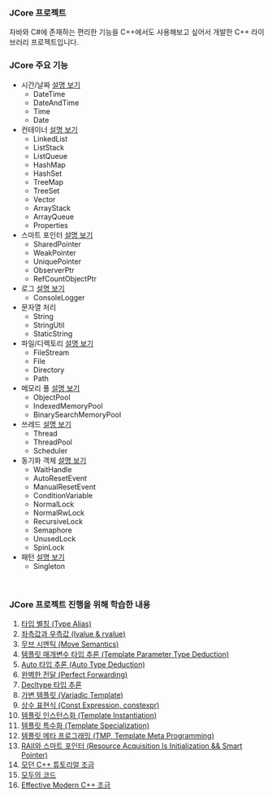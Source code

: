 ### JCore 프로젝트
자바와 C#에 존재하는 편리한 기능을 C++에서도 사용해보고 싶어서 개발한 C++ 라이브러리 프로젝트입니다.


### JCore 주요 기능
 - 시간/날짜 [설명 보기](./project_jcore-feature-time.md)
   * DateTime
   * DateAndTime
   * Time
   * Date
 - 컨테이너 [설명 보기](./project_jcore-feature-container.md)
   * LinkedList
   * ListStack
   * ListQueue
   * HashMap
   * HashSet
   * TreeMap
   * TreeSet
   * Vector
   * ArrayStack
   * ArrayQueue
   * Properties
 - 스마트 포인터 [설명 보기](./project_jcore-feature-smart-pointer.md)
   * SharedPointer
   * WeakPointer
   * UniquePointer
   * ObserverPtr
   * RefCountObjectPtr
 - 로그 [설명 보기](./project_jcore-feature-logger.md)
   * ConsoleLogger
 - 문자열 처리
   * String
   * StringUtil
   * StaticString
 - 파일/디렉토리 [설명 보기](./project_jcore-feature-filesystem.md)
   * FileStream
   * File
   * Directory
   * Path
 - 메모리 풀 [설명 보기](./project_jcore-feature-memory-pool.md)
   * ObjectPool
   * IndexedMemoryPool
   * BinarySearchMemoryPool
 - 쓰레드 [설명 보기](./project_jcore-feature-thread.md)
   * Thread
   * ThreadPool
   * Scheduler
 - 동기화 객체 [설명 보기](./project_jcore-feature-sync.md)
   * WaitHandle
   * AutoResetEvent
   * ManualResetEvent
   * ConditionVariable
   * NormalLock
   * NormalRwLock
   * RecursiveLock
   * Semaphore
   * UnusedLock
   * SpinLock
 - 패턴 [설명 보기](./project_jcore-feature-pattern.md)
   * Singleton

<br>

### JCore 프로젝트 진행을 위해 학습한 내용
1. [타입 별칭 (Type Alias)](https://blog.naver.com/wjdeh313/222615121589)
2. [좌측값과 우측값 (lvalue & rvalue)](https://blog.naver.com/wjdeh313/222615121910)
3. [무브 시멘틱 (Move Semantics)](https://blog.naver.com/wjdeh313/222615341416)
4. [템플릿 매개변수 타입 추론 (Template Parameter Type Deduction)](https://blog.naver.com/wjdeh313/222616847683)
5. [Auto 타입 추론 (Auto Type Deduction)](https://blog.naver.com/wjdeh313/222616913687)
6. [완벽한 전달 (Perfect Forwarding)](https://blog.naver.com/wjdeh313/222617856774)
7. [Decltype 타입 추론](https://blog.naver.com/wjdeh313/222618643998)
8. [가변 템플릿 (Variadic Template)](https://blog.naver.com/wjdeh313/222620715563)
9. [상수 표현식 (Const Expression, constexpr)](https://blog.naver.com/wjdeh313/222621831140)
10. [템플릿 인스턴스화 (Template Instantiation)](https://blog.naver.com/wjdeh313/222622599396)
11. [템플릿 특수화 (Template Specialization)](https://blog.naver.com/wjdeh313/222623206660)
12. [템플릿 메타 프로그래밍 (TMP, Template Meta Programming)](https://blog.naver.com/wjdeh313/222623922363)
13. [RAII와 스마트 포인터 (Resource Acquisition Is Initialization && Smart Pointer)](https://blog.naver.com/wjdeh313/222624820932)
14. [모던 C++ 튜토리얼 조금](https://github.com/changkun/modern-cpp-tutorial)
15. [모두의 코드](https://modoocode.com/221#page-heading-1)
16. [Effective Modern C++ 조금](http://ajwmain.iptime.org/programming/book_summary/%5B03%5Deffective_modern_cpp/effective_modern_cpp.html)